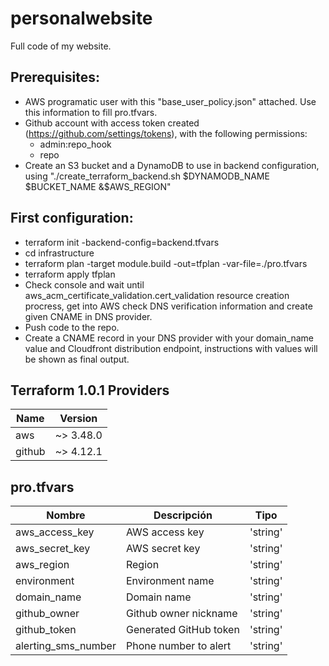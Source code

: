 # personalwebsite
Full code of my website.

## Prerequisites:
- AWS programatic user with this "base_user_policy.json" attached. Use this information to fill pro.tfvars.
- Github account with access token created (https://github.com/settings/tokens), with the following permissions:
    - admin:repo_hook
    - repo
- Create an S3 bucket and a DynamoDB to use in backend configuration, using "./create_terraform_backend.sh $DYNAMODB_NAME $BUCKET_NAME &$AWS_REGION"

## First configuration:
- terraform init -backend-config=backend.tfvars
- cd infrastructure
- terraform plan -target module.build -out=tfplan -var-file=./pro.tfvars
- terraform apply tfplan
- Check console and wait until aws_acm_certificate_validation.cert_validation resource creation procress, get into AWS check DNS verification information and create given CNAME in DNS provider.
- Push code to the repo.
- Create a CNAME record in your DNS provider with your domain_name value and Cloudfront distribution endpoint, instructions with values will be shown as final output.

## Terraform 1.0.1 Providers

|     Name     |   Version   |
|--------------|-------------|
|     aws      |  ~> 3.48.0  |
|   github     |  ~> 4.12.1  |

## pro.tfvars

|          Nombre           |                        Descripción                              |        Tipo         |
|---------------------------|-----------------------------------------------------------------|---------------------|
|aws_access_key             |AWS access key                                                   |'string'             |
|aws_secret_key             |AWS secret key                                                   |'string'             |
|aws_region                 |Region                                                           |'string'             |
|environment                |Environment name                                                 |'string'             |
|domain_name                |Domain name                                                      |'string'             |
|github_owner               |Github owner nickname                                            |'string'             |
|github_token               |Generated GitHub token                                           |'string'             |
|alerting_sms_number        |Phone number to alert                                            |'string'             |
